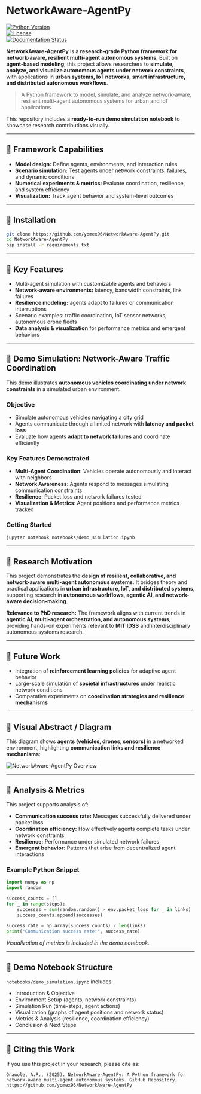 
# NetworkAware-AgentPy

[![Python Version](https://img.shields.io/badge/python-3.9%2B-blue)](https://www.python.org/)  
[![License](https://img.shields.io/github/license/<your-username>/NetworkAware-AgentPy)](https://github.com/<your-username>/NetworkAware-AgentPy/blob/main/LICENSE)  
[![Documentation Status](https://readthedocs.org/projects/agentpy/badge/?version=latest)](https://agentpy.readthedocs.io/en/latest/?badge=latest)

**NetworkAware-AgentPy** is a **research-grade Python framework for network-aware, resilient multi-agent autonomous systems**. Built on **agent-based modeling**, this project allows researchers to **simulate, analyze, and visualize autonomous agents under network constraints**, with applications in **urban systems, IoT networks, smart infrastructure, and distributed autonomous workflows**.

> A Python framework to model, simulate, and analyze network-aware, resilient multi-agent autonomous systems for urban and IoT applications.

This repository includes a **ready-to-run demo simulation notebook** to showcase research contributions visually.

---

## 🔹 Framework Capabilities

- **Model design:** Define agents, environments, and interaction rules  
- **Scenario simulation:** Test agents under network constraints, failures, and dynamic conditions  
- **Numerical experiments & metrics:** Evaluate coordination, resilience, and system efficiency  
- **Visualization:** Track agent behavior and system-level outcomes  

---

## 🔹 Installation

```bash
git clone https://github.com/yomex96/NetworkAware-AgentPy.git
cd NetworkAware-AgentPy
pip install -r requirements.txt
````

---

## 🔹 Key Features

* Multi-agent simulation with customizable agents and behaviors
* **Network-aware environments:** latency, bandwidth constraints, link failures
* **Resilience modeling:** agents adapt to failures or communication interruptions
* Scenario examples: traffic coordination, IoT sensor networks, autonomous drone fleets
* **Data analysis & visualization** for performance metrics and emergent behaviors

---

## 🔹 Demo Simulation: Network-Aware Traffic Coordination

This demo illustrates **autonomous vehicles coordinating under network constraints** in a simulated urban environment.

### Objective

* Simulate autonomous vehicles navigating a city grid
* Agents communicate through a limited network with **latency and packet loss**
* Evaluate how agents **adapt to network failures** and coordinate efficiently

### Key Features Demonstrated

* **Multi-Agent Coordination**: Vehicles operate autonomously and interact with neighbors
* **Network Awareness**: Agents respond to messages simulating communication constraints
* **Resilience**: Packet loss and network failures tested
* **Visualization & Metrics**: Agent positions and performance metrics tracked

### Getting Started

```bash
jupyter notebook notebooks/demo_simulation.ipynb
```

---

## 🔹 Research Motivation

This project demonstrates the **design of resilient, collaborative, and network-aware multi-agent autonomous systems**. It bridges theory and practical applications in **urban infrastructure, IoT, and distributed systems**, supporting research in **autonomous workflows, agentic AI, and network-aware decision-making**.

**Relevance to PhD research:**
The framework aligns with current trends in **agentic AI, multi-agent orchestration, and autonomous systems**, providing hands-on experiments relevant to **MIT IDSS** and interdisciplinary autonomous systems research.

---

## 🔹 Future Work

* Integration of **reinforcement learning policies** for adaptive agent behavior
* Large-scale simulation of **societal infrastructures** under realistic network conditions
* Comparative experiments on **coordination strategies and resilience mechanisms**

---

## 🔹 Visual Abstract / Diagram

This diagram shows **agents (vehicles, drones, sensors)** in a networked environment, highlighting **communication links and resilience mechanisms**:

![NetworkAware-AgentPy Overview](docs/network_visual.png)

---

## 🔹 Analysis & Metrics

This project supports analysis of:

* **Communication success rate:** Messages successfully delivered under packet loss
* **Coordination efficiency:** How effectively agents complete tasks under network constraints
* **Resilience:** Performance under simulated network failures
* **Emergent behavior:** Patterns that arise from decentralized agent interactions

### Example Python Snippet

```python
import numpy as np
import random

success_counts = []
for _ in range(steps):
    successes = sum(random.random() > env.packet_loss for _ in links)
    success_counts.append(successes)

success_rate = np.array(success_counts) / len(links)
print("Communication success rate:", success_rate)
```

*Visualization of metrics is included in the demo notebook.*

---

## 🔹 Demo Notebook Structure

`notebooks/demo_simulation.ipynb` includes:

* Introduction & Objective
* Environment Setup (agents, network constraints)
* Simulation Run (time-steps, agent actions)
* Visualization (graphs of agent positions and network status)
* Metrics & Analysis (resilience, coordination efficiency)
* Conclusion & Next Steps

---

## 🔹 Citing this Work

If you use this project in your research, please cite as:

```
Onawole, A.R., (2025). NetworkAware-AgentPy: A Python framework for network-aware multi-agent autonomous systems. GitHub Repository, https://github.com/yomex96/NetworkAware-AgentPy
```

```


